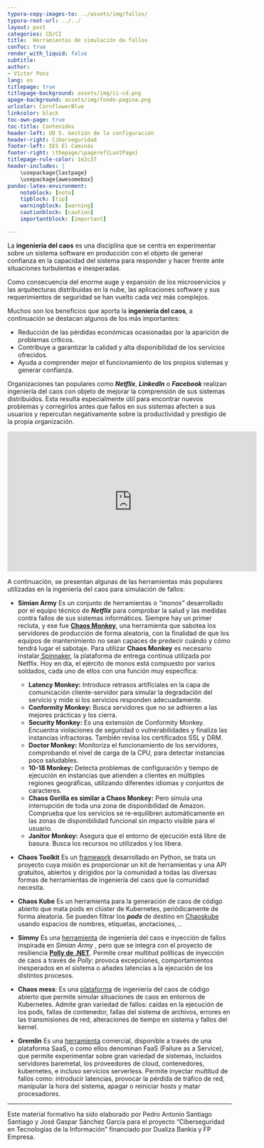```yaml
---
typora-copy-images-to: ../assets/img/fallos/
typora-root-url: ../../
layout: post
categories: CD/CI
title:  Herramientas de simulación de fallos
conToc: true
render_with_liquid: false
subtitle: 
author:
- Víctor Ponz
lang: es
titlepage: true
titlepage-background: assets/img/ci-cd.png
apage-background: assets/img/fondo-pagina.png
urlcolor: CornflowerBlue
linkcolor: black
toc-own-page: true
toc-title: Contenidos
header-left: UD 5. Gestión de la configuración
header-right: Ciberseguridad
footer-left: IES El Caminàs
footer-right: \thepage/\pageref{LastPage}
titlepage-rule-color: 1e2c37
header-includes: |
    \usepackage{lastpage} 
    \usepackage{awesomebox}
pandoc-latex-environment:
    noteblock: [note]
    tipblock: [tip]
    warningblock: [warning]
    cautionblock: [caution]
    importantblock: [important]

---
```


La **ingeniería del caos** es una disciplina que se centra en experimentar sobre un sistema  software en producción con el objeto de generar confianza en la  capacidad del sistema para responder y hacer frente ante situaciones  turbulentas e inesperadas.

Como  consecuencia del enorme auge y expansión de los microservicios y las  arquitecturas distribuidas en la nube, las aplicaciones software y sus  requerimientos de seguridad se han vuelto cada vez más complejos. 

Muchos son los beneficios que aporta la **ingeniería del caos**, a continuación se destacan algunos de los más importantes:

- Reducción de las pérdidas económicas ocasionadas por la aparición de problemas críticos.
- Contribuye a garantizar la calidad y alta disponibilidad de los servicios ofrecidos.
- Ayuda a comprender mejor el funcionamiento de los propios sistemas y generar confianza.

Organizaciones tan populares como ***Netflix***, ***LinkedIn*** o ***Facebook*** realizan ingeniería del caos con objeto de mejorar la comprensión de  sus sistemas distribuidos. Esta resulta especialmente útil para  encontrar nuevos problemas y corregirlos antes que fallos en sus  sistemas afecten a sus usuarios y repercutan negativamente sobre la  productividad y prestigio de la propia organización.

<iframe width="560" height="315" src="https://www.youtube.com/embed/ocvFr7PWCDE" title="YouTube video player" frameborder="0" allow="accelerometer; autoplay; clipboard-write; encrypted-media; gyroscope; picture-in-picture" allowfullscreen></iframe>

A continuación, se presentan algunas de  las herramientas más populares utilizadas en la ingeniería del caos para simulación de fallos:

* **Simian Army** 
  Es un conjunto de herramientas o *“monos”* desarrollado por el equipo técnico de ***Netflix*** para comprobar la salud y las medidas contra fallos de sus sistemas informáticos. Siempre hay un primer recluta, y ese fue [**Chaos Monkey**](https://netflix.github.io/chaosmonkey/), una herramienta que sabotea los servidores de producción de forma  aleatoria, con la finalidad de que los equipos de mantenimiento no sean  capaces de predecir cuándo y cómo tendrá lugar el sabotaje. Para  utilizar **Chaos Monkey** es necesario instalar[ Spinnaker](https://spinnaker.io/), la plataforma de entrega continua utilizada por Netflix.
  Hoy en día, el ejército de monos está  compuesto por varios soldados, cada uno de ellos con una función muy  específica:
  * **Latency Monkey:** Introduce retrasos artificiales en la capa de comunicación cliente-servidor para simular la degradación del servicio y mide si los servicios responden adecuadamente.
  * **Conformity Monkey:** Busca servidores que no se adhieren a las mejores prácticas y los cierra.
  * **Security Monkey:** Es una extensión de Conformity Monkey. Encuentra violaciones de seguridad o  vulnerabilidades y finaliza las instancias infractoras. También revisa los certificados SSL y DRM.
  * **Doctor Monkey:** Monitoriza el funcionamiento de los servidores, comprobando el nivel de carga de la CPU, para detectar instancias poco saludables.
  * **10-18 Monkey:** Detecta problemas de configuración y tiempo de ejecución en instancias  que atienden a clientes en múltiples regiones geográficas, utilizando diferentes idiomas y conjuntos de caracteres.
  * **Chaos Gorilla es similar a Chaos Monkey:** Pero simula una interrupción de toda una zona de disponibilidad de Amazon. Comprueba que los servicios se re-equilibren automáticamente en las zonas de disponibilidad funcional sin impacto visible para el  usuario.
  * **Janitor Monkey:** Asegura que el entorno de ejecución está libre de basura. Busca los recursos no utilizados y los libera.

* **Chaos Toolkit**
  Es un [framework](https://chaostoolkit.org/) desarrollado en Python, se trata un proyecto cuya misión es proporcionar un kit de herramientas y una API gratuitos, abiertos y  dirigidos por la comunidad a todas las diversas formas de herramientas  de ingeniería del caos que la comunidad necesita.

* **Chaos Kube**
  Es un herramienta para la generación de caos de código abierto que mata pods en clúster de Kubernetes,  periódicamente de forma aleatoria. Se pueden filtrar los ***pods*** de destino en [Chaoskube](https://github.com/linki/chaoskube) usando espacios de nombres, etiquetas, anotaciones, ..

* **Simmy**
  Es una [herramienta](https://github.com/Polly-Contrib/Simmy) de ingeniería del caos e inyección de fallos inspirada en *Simian Army* , pero que se integra con el proyecto de resiliencia [**Polly de .NET**](http://www.thepollyproject.org). Permite crear multitud políticas de inyección de caos a través de *Polly*: provoca excepciones, comportamientos inesperados en el sistema o añades latencias a la ejecución de los distintos procesos.

* **Chaos mess**: Es una [plataforma](https://chaos-mesh.org/) de ingeniería del caos de código abierto que permite  simular situaciones de caos en entornos de Kubernetes. Admite gran variedad de fallos: caídas en la ejecución de los pods, fallas de contenedor, fallas del sistema de archivos, errores en las transmisiones de red, alteraciones de tiempo en sistema y fallos del kernel.

* **Gremlin**
  Es una [herramienta](https://www.gremlin.com/) comercial, disponible a través de una plataforma SaaS, o como ellos denominan FaaS (Failure as a Service), que  permite experimentar sobre gran variedad de sistemas, incluidos servidores baremetal, los proveedores de cloud, contenedores, kubernetes, e incluso servicios serverless. Permite inyectar multitud de fallos como: introducir latencias, provocar la pérdida de tráfico de red, manipular la hora del sistema, apagar o reiniciar hosts y matar procesadores.

---

Este material formativo ha sido elaborado por Pedro Antonio Santiago Santiago y José Gaspar  Sánchez García para el proyecto “Ciberseguridad en Tecnologías de la  Información” financiado por Dualiza Bankia y FP Empresa.